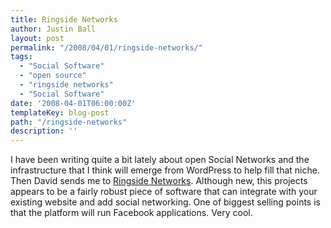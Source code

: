 ```yaml
---
title: Ringside Networks
author: Justin Ball
layout: post
permalink: "/2008/04/01/ringside-networks/"
tags:
  - "Social Software"
  - "open source"
  - "ringside networks"
  - "Social Software"
date: '2008-04-01T06:00:00Z'
templateKey: blog-post
path: "/ringside-networks"
description: ''
---
```


I have been writing quite a bit lately about open Social Networks and the infrastructure that I think will emerge from WordPress to help fill that niche. Then David sends me to [Ringside Networks][1]. Although new, this projects appears to be a fairly robust piece of software that can integrate with your existing website and add social networking. One of biggest selling points is that the platform will run Facebook applications. Very cool.

 [1]: http://wiki.ringsidenetworks.org/display/ringside/Home
